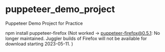 # puppeteer_demo_project
Puppeteer Demo Project for Practice


npm install puppeteer-firefox (Not worked -> puppeteer-firefox@0.5.1: No longer maintained. Juggler builds of Firefox will not be available for download starting 2023-05-11. )
